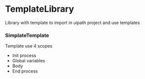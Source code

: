 # TemplateLibrary

Library with template to import in uipath project and use templates


### SimplateTemplate

Template use 4 scopes
- Init process
- Global variables
- Body
- End process
